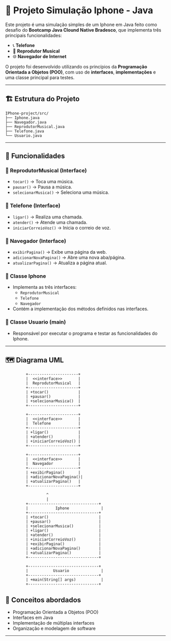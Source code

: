 # 📱 Projeto Simulação Iphone - Java

Este projeto é uma simulação simples de um Iphone em Java feito como desafio do **Bootcamp Java Clound Native Bradesco**, que implementa três principais funcionalidades:

- 📞 **Telefone**
- 🎵 **Reprodutor Musical**
- 🌐 **Navegador de Internet**

O projeto foi desenvolvido utilizando os princípios da **Programação Orientada a Objetos (POO)**, com uso de **interfaces**, **implementações** e uma classe principal para testes.

---

## 🏗️ Estrutura do Projeto

```
IPhone-project/src/
├── Iphone.java
├── Navegador.java
├── ReprodutorMusical.java
├── Telefone.java
└── Usuario.java
```

---

## 🚀 Funcionalidades

### 🔹 **ReprodutorMusical (Interface)**
- `tocar()` → Toca uma música.
- `pausar()` → Pausa a música.
- `selecionarMusica()` → Seleciona uma música.

### 🔹 **Telefone (Interface)**
- `ligar()` → Realiza uma chamada.
- `atender()` → Atende uma chamada.
- `iniciarCorreioVoz()` → Inicia o correio de voz.

### 🔹 **Navegador (Interface)**
- `exibirPagina()` → Exibe uma página da web.
- `adicionarNovaPagina()` → Abre uma nova aba/página.
- `atualizarPagina()` → Atualiza a página atual.

### 🔸 **Classe Iphone**
- Implementa as três interfaces:
  - `ReprodutorMusical`
  - `Telefone`
  - `Navegador`
- Contém a implementação dos métodos definidos nas interfaces.

### 🔸 **Classe Usuario (main)**
- Responsável por executar o programa e testar as funcionalidades do Iphone.

---

## 🗺️ Diagrama UML

```
         +----------------------+
         |  <<interface>>       |
         |  ReprodutorMusical   |
         +----------------------+
         | +tocar()             |
         | +pausar()            |
         | +selecionarMusica()  |
         +----------------------+

         +----------------------+
         |  <<interface>>       |
         |  Telefone            |
         +----------------------+
         | +ligar()             |
         | +atender()           |
         | +iniciarCorreioVoz() |
         +----------------------+

         +----------------------+
         |  <<interface>>       |
         |  Navegador           |
         +----------------------+
         | +exibirPagina()      |
         | +adicionarNovaPagina()|
         | +atualizarPagina()   |
         +----------------------+

                  ^
                  |
         +-------------------------------+
         |            Iphone              |
         +-------------------------------+
         | +tocar()                      |
         | +pausar()                     |
         | +selecionarMusica()           |
         | +ligar()                      |
         | +atender()                    |
         | +iniciarCorreioVoz()          |
         | +exibirPagina()               |
         | +adicionarNovaPagina()        |
         | +atualizarPagina()            |
         +-------------------------------+

         +-------------------------------+
         |           Usuario              |
         +-------------------------------+
         | +main(String[] args)           |
         +-------------------------------+
```

## 🧠 Conceitos abordados

- Programação Orientada a Objetos (POO)
- Interfaces em Java
- Implementação de múltiplas interfaces
- Organização e modelagem de software

---
